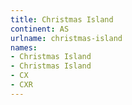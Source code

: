 ```yaml
---
title: Christmas Island
continent: AS
urlname: christmas-island
names:
- Christmas Island
- Christmas Island
- CX
- CXR
---
```


